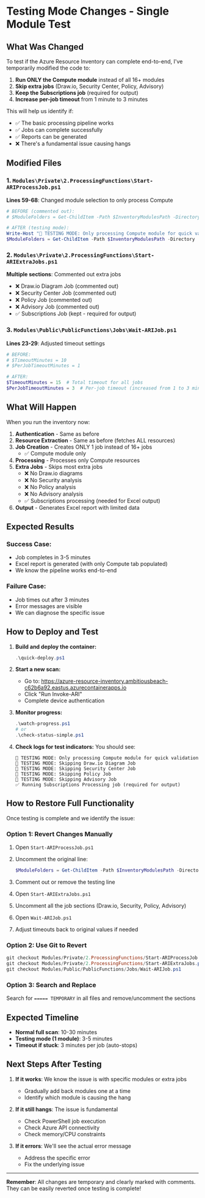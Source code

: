 # Testing Mode Changes - Single Module Test

## What Was Changed

To test if the Azure Resource Inventory can complete end-to-end, I've temporarily modified the code to:

1. **Run ONLY the Compute module** instead of all 16+ modules
2. **Skip extra jobs** (Draw.io, Security Center, Policy, Advisory) 
3. **Keep the Subscriptions job** (required for output)
4. **Increase per-job timeout** from 1 minute to 3 minutes

This will help us identify if:
- ✅ The basic processing pipeline works
- ✅ Jobs can complete successfully
- ✅ Reports can be generated
- ❌ There's a fundamental issue causing hangs

## Modified Files

### 1. `Modules\Private\2.ProcessingFunctions\Start-ARIProcessJob.ps1`
**Lines 59-68**: Changed module selection to only process Compute

```powershell
# BEFORE (commented out):
# $ModuleFolders = Get-ChildItem -Path $InventoryModulesPath -Directory

# AFTER (testing mode):
Write-Host "🧪 TESTING MODE: Only processing Compute module for quick validation" -ForegroundColor Yellow
$ModuleFolders = Get-ChildItem -Path $InventoryModulesPath -Directory | Where-Object { $_.Name -eq 'Compute' }
```

### 2. `Modules\Private\2.ProcessingFunctions\Start-ARIExtraJobs.ps1`
**Multiple sections**: Commented out extra jobs

- ❌ Draw.io Diagram Job (commented out)
- ❌ Security Center Job (commented out)  
- ❌ Policy Job (commented out)
- ❌ Advisory Job (commented out)
- ✅ Subscriptions Job (kept - required for output)

### 3. `Modules\Public\PublicFunctions\Jobs\Wait-ARIJob.ps1`
**Lines 23-29**: Adjusted timeout settings

```powershell
# BEFORE:
# $TimeoutMinutes = 10
# $PerJobTimeoutMinutes = 1

# AFTER:
$TimeoutMinutes = 15  # Total timeout for all jobs
$PerJobTimeoutMinutes = 3  # Per-job timeout (increased from 1 to 3 minutes)
```

## What Will Happen

When you run the inventory now:

1. **Authentication** - Same as before
2. **Resource Extraction** - Same as before (fetches ALL resources)
3. **Job Creation** - Creates ONLY 1 job instead of 16+ jobs
   - ✅ Compute module only
4. **Processing** - Processes only Compute resources
5. **Extra Jobs** - Skips most extra jobs
   - ❌ No Draw.io diagrams
   - ❌ No Security analysis
   - ❌ No Policy analysis
   - ❌ No Advisory analysis
   - ✅ Subscriptions processing (needed for Excel output)
6. **Output** - Generates Excel report with limited data

## Expected Results

### Success Case:
- Job completes in 3-5 minutes
- Excel report is generated (with only Compute tab populated)
- We know the pipeline works end-to-end

### Failure Case:
- Job times out after 3 minutes
- Error messages are visible
- We can diagnose the specific issue

## How to Deploy and Test

1. **Build and deploy the container:**
   ```powershell
   .\quick-deploy.ps1
   ```

2. **Start a new scan:**
   - Go to: https://azure-resource-inventory.ambitiousbeach-c62b6a92.eastus.azurecontainerapps.io
   - Click "Run Invoke-ARI"
   - Complete device authentication

3. **Monitor progress:**
   ```powershell
   .\watch-progress.ps1
   # or
   .\check-status-simple.ps1
   ```

4. **Check logs for test indicators:**
   You should see:
   ```
   🧪 TESTING MODE: Only processing Compute module for quick validation
   🧪 TESTING MODE: Skipping Draw.io Diagram Job
   🧪 TESTING MODE: Skipping Security Center Job
   🧪 TESTING MODE: Skipping Policy Job
   🧪 TESTING MODE: Skipping Advisory Job
   ✅ Running Subscriptions Processing job (required for output)
   ```

## How to Restore Full Functionality

Once testing is complete and we identify the issue:

### Option 1: Revert Changes Manually
1. Open `Start-ARIProcessJob.ps1`
2. Uncomment the original line:
   ```powershell
   $ModuleFolders = Get-ChildItem -Path $InventoryModulesPath -Directory
   ```
3. Comment out or remove the testing line

4. Open `Start-ARIExtraJobs.ps1`
5. Uncomment all the job sections (Draw.io, Security, Policy, Advisory)

6. Open `Wait-ARIJob.ps1`
7. Adjust timeouts back to original values if needed

### Option 2: Use Git to Revert
```powershell
git checkout Modules/Private/2.ProcessingFunctions/Start-ARIProcessJob.ps1
git checkout Modules/Private/2.ProcessingFunctions/Start-ARIExtraJobs.ps1
git checkout Modules/Public/PublicFunctions/Jobs/Wait-ARIJob.ps1
```

### Option 3: Search and Replace
Search for `===== TEMPORARY` in all files and remove/uncomment the sections

## Expected Timeline

- **Normal full scan**: 10-30 minutes
- **Testing mode (1 module)**: 3-5 minutes
- **Timeout if stuck**: 3 minutes per job (auto-stops)

## Next Steps After Testing

1. **If it works**: We know the issue is with specific modules or extra jobs
   - Gradually add back modules one at a time
   - Identify which module is causing the hang

2. **If it still hangs**: The issue is fundamental
   - Check PowerShell job execution
   - Check Azure API connectivity
   - Check memory/CPU constraints

3. **If it errors**: We'll see the actual error message
   - Address the specific error
   - Fix the underlying issue

---

**Remember**: All changes are temporary and clearly marked with comments. They can be easily reverted once testing is complete!
